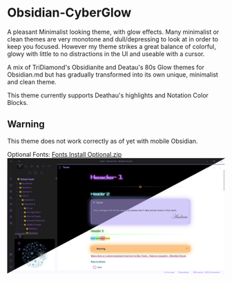 # Obsidian-CyberGlow

A pleasant Minimalist looking theme, with glow effects. Many minimalist or clean themes are very monotone and dull/depressing to look at in order to keep you focused. However my theme strikes a great balance of colorful, glowy with little to no distractions in the UI and useable with a cursor.

A mix of TriDiamond's Obsidianite and Deatau's 80s Glow themes for Obsidian.md but has gradually transformed into its own unique, minimalist and clean theme.

This theme currently supports Deathau's highlights and Notation Color Blocks.

## Warning
This theme does not work correctly as of yet with mobile Obsidian.

Optional Fonts: [Fonts Install Optional.zip](https://github.com/ArtexJay/Obsidian-CyberGlow/files/6705588/Fonts.Install.Optional.zip)
![Test](Screenshot.png)

